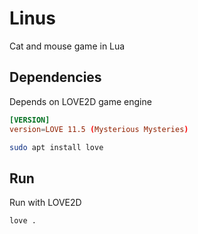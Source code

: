 # Linus
Cat and mouse game in Lua

## Dependencies
Depends on LOVE2D game engine

```toml
[VERSION]
version=LOVE 11.5 (Mysterious Mysteries)
```

```sh
sudo apt install love
```

## Run
Run with LOVE2D
```
love .
```
